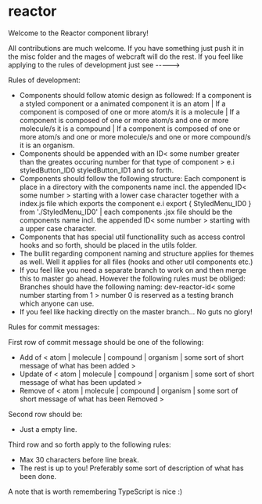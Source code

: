 # reactor
Welcome to the Reactor component library!

All contributions are much welcome. If you have something just push it in the misc folder and the mages of webcraft will do the rest. If you feel like applying to the rules of development just see ----->


Rules of development:

* Components should follow atomic design as followed: If a component is a styled component or a animated component it is an atom | If a component is composed of one or more atom/s it is a molecule | If a component is composed of one or more atom/s and one or more molecule/s it is a compound | If a component is composed of one or more atom/s and one or more molecule/s and one or more compound/s it is an organism.
* Components should be appended with an ID< some number greater than the greates occuring number for that type of component > e.i styledButton_ID0 styledButton_ID1 and so forth.
* Components should follow the following structure: Each component is place in a directory with the components name incl. the appended ID< some number > starting with a lower case character together with a index.js file which exports the component e.i export { StyledMenu_ID0 } from './StyledMenu_ID0' | each components .jsx file should be the components name  incl. the appended ID< some number > starting with a upper case character.
* Components that has special util functionallity such as access control hooks and so forth, should be placed in the utils folder.
* The bullit regarding component naming and structure applies for themes as well. Well it applies for all files (hooks and other util components etc.)
* If you feel like you need a separate branch to work on and then merge this to master go ahead. However the following rules must be obliged: Branches should have the following naming: dev-reactor-id< some number starting from 1 > number 0 is reserved as a testing branch which anyone can use.
* If you feel like hacking directly on the master branch... No guts no glory!

Rules for commit messages:

First row of commit message should be one of the following:
* Add of < atom | molecule | compound | organism | some sort of short message of what has been added >
* Update of < atom | molecule | compound | organism | some sort of short message of what has been updated >
* Remove of < atom | molecule | compound | organism | some sort of short message of what has been Removed >

Second row should be:
* Just a empty line.

Third row and so forth apply to the following rules:
* Max 30 characters before line break.
* The rest is up to you! Preferably some sort of description of what has been done.

A note that is worth remembering TypeScript is nice :)
